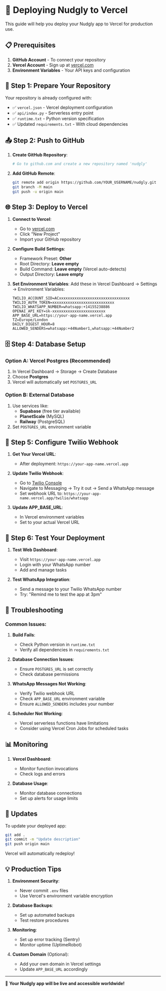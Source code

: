 # 🚀 Deploying Nudgly to Vercel

This guide will help you deploy your Nudgly app to Vercel for production use.

## 📋 Prerequisites

1. **GitHub Account** - To connect your repository
2. **Vercel Account** - Sign up at [vercel.com](https://vercel.com)
3. **Environment Variables** - Your API keys and configuration

## 🔧 Step 1: Prepare Your Repository

Your repository is already configured with:
- ✅ `vercel.json` - Vercel deployment configuration
- ✅ `api/index.py` - Serverless entry point
- ✅ `runtime.txt` - Python version specification
- ✅ Updated `requirements.txt` - With cloud dependencies

## 📤 Step 2: Push to GitHub

1. **Create GitHub Repository**:
   ```bash
   # Go to github.com and create a new repository named 'nudgly'
   ```

2. **Add GitHub Remote**:
   ```bash
   git remote add origin https://github.com/YOUR_USERNAME/nudgly.git
   git branch -M main
   git push -u origin main
   ```

## 🌐 Step 3: Deploy to Vercel

1. **Connect to Vercel**:
   - Go to [vercel.com](https://vercel.com)
   - Click "New Project"
   - Import your GitHub repository

2. **Configure Build Settings**:
   - Framework Preset: **Other**
   - Root Directory: **Leave empty**
   - Build Command: **Leave empty** (Vercel auto-detects)
   - Output Directory: **Leave empty**

3. **Set Environment Variables**:
   Add these in Vercel Dashboard → Settings → Environment Variables:

   ```
   TWILIO_ACCOUNT_SID=ACxxxxxxxxxxxxxxxxxxxxxxxxxxxxxxxx
   TWILIO_AUTH_TOKEN=xxxxxxxxxxxxxxxxxxxxxxxxxxxx
   TWILIO_WHATSAPP_NUMBER=whatsapp:+14155238886
   OPENAI_API_KEY=sk-xxxxxxxxxxxxxxxxxxxxxxxx
   APP_BASE_URL=https://your-app-name.vercel.app
   TZ=Europe/London
   DAILY_DIGEST_HOUR=8
   ALLOWED_SENDERS=whatsapp:+44Number1,whatsapp:+44Number2
   ```

## 🗄️ Step 4: Database Setup

### Option A: Vercel Postgres (Recommended)
1. In Vercel Dashboard → Storage → Create Database
2. Choose **Postgres**
3. Vercel will automatically set `POSTGRES_URL`

### Option B: External Database
1. Use services like:
   - **Supabase** (free tier available)
   - **PlanetScale** (MySQL)
   - **Railway** (PostgreSQL)
2. Set `POSTGRES_URL` environment variable

## 📱 Step 5: Configure Twilio Webhook

1. **Get Your Vercel URL**:
   - After deployment: `https://your-app-name.vercel.app`

2. **Update Twilio Webhook**:
   - Go to [Twilio Console](https://console.twilio.com)
   - Navigate to Messaging → Try it out → Send a WhatsApp message
   - Set webhook URL to: `https://your-app-name.vercel.app/twilio/whatsapp`

3. **Update APP_BASE_URL**:
   - In Vercel environment variables
   - Set to your actual Vercel URL

## 🧪 Step 6: Test Your Deployment

1. **Test Web Dashboard**:
   - Visit `https://your-app-name.vercel.app`
   - Login with your WhatsApp number
   - Add and manage tasks

2. **Test WhatsApp Integration**:
   - Send a message to your Twilio WhatsApp number
   - Try: "Remind me to test the app at 3pm"

## 🔧 Troubleshooting

### Common Issues:

1. **Build Fails**:
   - Check Python version in `runtime.txt`
   - Verify all dependencies in `requirements.txt`

2. **Database Connection Issues**:
   - Ensure `POSTGRES_URL` is set correctly
   - Check database permissions

3. **WhatsApp Messages Not Working**:
   - Verify Twilio webhook URL
   - Check `APP_BASE_URL` environment variable
   - Ensure `ALLOWED_SENDERS` includes your number

4. **Scheduler Not Working**:
   - Vercel serverless functions have limitations
   - Consider using Vercel Cron Jobs for scheduled tasks

## 📊 Monitoring

1. **Vercel Dashboard**:
   - Monitor function invocations
   - Check logs and errors

2. **Database Usage**:
   - Monitor database connections
   - Set up alerts for usage limits

## 🔄 Updates

To update your deployed app:
```bash
git add .
git commit -m "Update description"
git push origin main
```

Vercel will automatically redeploy!

## 💡 Production Tips

1. **Environment Security**:
   - Never commit `.env` files
   - Use Vercel's environment variable encryption

2. **Database Backups**:
   - Set up automated backups
   - Test restore procedures

3. **Monitoring**:
   - Set up error tracking (Sentry)
   - Monitor uptime (UptimeRobot)

4. **Custom Domain** (Optional):
   - Add your own domain in Vercel settings
   - Update `APP_BASE_URL` accordingly

---

🎉 **Your Nudgly app will be live and accessible worldwide!**
